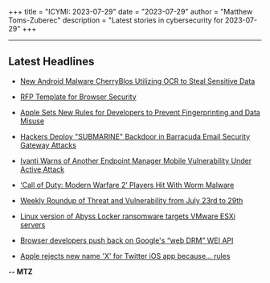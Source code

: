 +++
title = "ICYMI: 2023-07-29"
date = "2023-07-29"
author = "Matthew Toms-Zuberec"
description = "Latest stories in cybersecurity for 2023-07-29"
+++

---------------------------------------------------------------------------
## Latest Headlines
- [New Android Malware CherryBlos Utilizing OCR to Steal Sensitive Data](https://thehackernews.com/2023/07/new-android-malware-cherryblos.html)

- [RFP Template for Browser Security](https://thehackernews.com/2023/07/rfp-template-for-browser-security.html)

- [Apple Sets New Rules for Developers to Prevent Fingerprinting and Data Misuse](https://thehackernews.com/2023/07/apple-sets-new-rules-for-developers-to.html)

- [Hackers Deploy "SUBMARINE" Backdoor in Barracuda Email Security Gateway Attacks](https://thehackernews.com/2023/07/hackers-deploy-submarine-backdoor-in.html)

- [Ivanti Warns of Another Endpoint Manager Mobile Vulnerability Under Active Attack](https://thehackernews.com/2023/07/ivanti-warns-of-another-endpoint.html)

- [‘Call of Duty: Modern Warfare 2’ Players Hit With Worm Malware](https://www.wired.com/story/call-of-duty-modern-warfare-2-malware/)

- [Weekly Roundup of Threat and Vulnerability from July 23rd to 29th](https://cybersecuritynews.com/weekly-roundup-of-threat-and-vulnerability/)

- [Linux version of Abyss Locker ransomware targets VMware ESXi servers](https://www.bleepingcomputer.com/news/security/linux-version-of-abyss-locker-ransomware-targets-vmware-esxi-servers/)

- [Browser developers push back on Google's “web DRM” WEI API](https://www.bleepingcomputer.com/news/google/browser-developers-push-back-on-googles-web-drm-wei-api/)

- [Apple rejects new name 'X' for Twitter iOS app because... rules](https://www.bleepingcomputer.com/news/technology/apple-rejects-new-name-x-for-twitter-ios-app-because-rules/)

**-- MTZ**